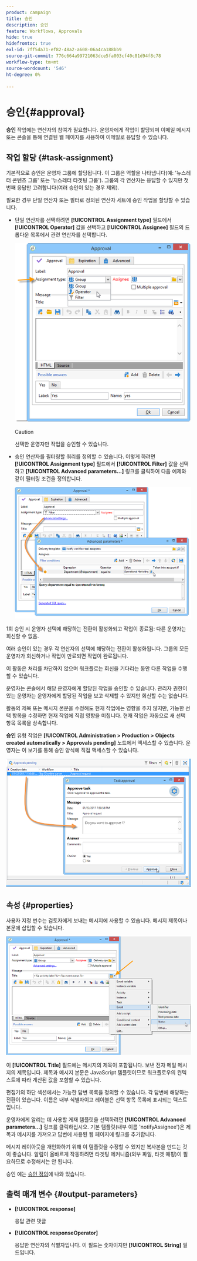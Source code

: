 ```yaml
---
product: campaign
title: 승인
description: 승인
feature: Workflows, Approvals
hide: true
hidefromtoc: true
exl-id: 7ff5da71-ef82-48a2-a608-06a4ca188bb9
source-git-commit: 776c664a99721063dce5fa003cf40c81d94f8c78
workflow-type: tm+mt
source-wordcount: '546'
ht-degree: 0%

---
```


# 승인{#approval}



**승인** 작업에는 연산자의 참여가 필요합니다. 운영자에게 작업이 할당되며 이메일 메시지 또는 콘솔을 통해 연결된 웹 페이지를 사용하여 이메일로 응답할 수 있습니다.

## 작업 할당 {#task-assignment}

기본적으로 승인은 운영자 그룹에 할당됩니다. 이 그룹은 역할을 나타냅니다(예: &#39;뉴스레터 콘텐츠 그룹&#39; 또는 &#39;뉴스레터 타겟팅 그룹&#39;). 그룹의 각 연산자는 응답할 수 있지만 첫 번째 응답만 고려합니다(여러 승인이 있는 경우 제외).

필요한 경우 단일 연산자 또는 필터로 정의된 연산자 세트에 승인 작업을 할당할 수 있습니다.

* 단일 연산자를 선택하려면 **[!UICONTROL Assignment type]** 필드에서 **[!UICONTROL Operator]** 값을 선택하고 **[!UICONTROL Assignee]** 필드의 드롭다운 목록에서 관련 연산자를 선택합니다.

  ![](assets/s_advuser_validation_box_assign.png)

  >[!CAUTION]
  >
  >선택한 운영자만 작업을 승인할 수 있습니다.

* 승인 연산자를 필터링할 쿼리를 정의할 수 있습니다. 이렇게 하려면 **[!UICONTROL Assignment type]** 필드에서 **[!UICONTROL Filter]** 값을 선택하고 **[!UICONTROL Advanced parameters...]** 링크를 클릭하여 다음 예제와 같이 필터링 조건을 정의합니다.

  ![](assets/s_advuser_validation_box_filter.png)

1회 승인 시 운영자 선택에 해당하는 전환이 활성화되고 작업이 종료됨: 다른 운영자는 회신할 수 없음.

여러 승인이 있는 경우 각 연산자의 선택에 해당하는 전환이 활성화됩니다. 그룹의 모든 운영자가 회신하거나 작업이 만료되면 작업이 완료됩니다.

이 활동은 처리를 차단하지 않으며 워크플로는 회신을 기다리는 동안 다른 작업을 수행할 수 있습니다.

운영자는 콘솔에서 해당 운영자에게 할당된 작업을 승인할 수 있습니다. 관리자 권한이 있는 운영자는 운영자에게 할당된 작업을 보고 삭제할 수 있지만 회신할 수는 없습니다.

활동의 제목 또는 메시지 본문을 수정해도 현재 작업에는 영향을 주지 않지만, 가능한 선택 항목을 수정하면 현재 작업에 직접 영향을 미칩니다. 현재 작업은 자동으로 새 선택 항목 목록을 상속합니다.

**승인** 유형 작업은 **[!UICONTROL Administration > Production > Objects created automatically > Approvals pending]** 노드에서 액세스할 수 있습니다. 운영자는 이 보기를 통해 승인 양식에 직접 액세스할 수 있습니다.

![](assets/s_advuser_validation_from_console.png)

## 속성 {#properties}

사용자 지정 변수는 검토자에게 보내는 메시지에 사용할 수 있습니다. 메시지 제목이나 본문에 삽입할 수 있습니다.

![](assets/edit_validation.png)

이 **[!UICONTROL Title]** 필드에는 메시지의 제목이 포함됩니다. 보낸 전자 메일 메시지의 제목입니다. 제목과 메시지 본문은 JavaScript 템플릿이므로 워크플로우의 컨텍스트에 따라 계산된 값을 포함할 수 있습니다.

편집기의 하단 섹션에서는 가능한 답변 목록을 정의할 수 있습니다. 각 답변에 해당하는 전환이 있습니다. 이름은 내부 식별자이고 레이블은 선택 항목 목록에 표시되는 텍스트입니다.

운영자에게 알리는 데 사용할 게재 템플릿을 선택하려면 **[!UICONTROL Advanced parameters...]** 링크를 클릭하십시오. 기본 템플릿(내부 이름 &#39;notifyAssignee&#39;)은 제목과 메시지를 가져오고 답변에 사용된 웹 페이지에 링크를 추가합니다.

메시지 레이아웃을 개인화하기 위해 이 템플릿을 수정할 수 있지만 복사본을 만드는 것이 좋습니다. 알림이 올바르게 작동하려면 타겟팅 메커니즘(외부 파일, 타겟 매핑)이 필요하므로 수정해서는 안 됩니다.

승인 예는 [승인 정의](defining-approvals.md)에 나와 있습니다.

## 출력 매개 변수 {#output-parameters}

* **[!UICONTROL response]**

  응답 관련 댓글

* **[!UICONTROL responseOperator]**

  응답한 연산자의 식별자입니다. 이 필드는 숫자이지만 **[!UICONTROL String]** 필드입니다.
